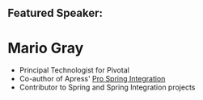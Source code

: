 ## Featured Speaker: 

# Mario Gray
* Principal Technologist for Pivotal
* Co-author of Apress' <u>Pro Spring Integration</u>
* Contributor to Spring and Spring Integration projects